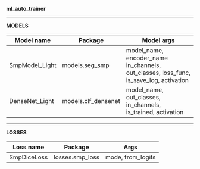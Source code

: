 **ml_auto_trainer**

---------------------------------------------------------
**MODELS**

| Model name      | Package             | Model args                                                                            |
|-----------------|---------------------|---------------------------------------------------------------------------------------|
| SmpModel_Light  | models.seg_smp      | model_name, encoder_name in_channels, out_classes, loss_func, is_save_log, activation |
| DenseNet_Light  | models.clf_densenet | model_name, out_classes, in_channels, is_trained, activation                          |

---------------------------------------------------------
**LOSSES**

| Loss name   | Package         | Args                |
|-------------|-----------------|---------------------|
| SmpDiceLoss | losses.smp_loss | mode, from_logits   |